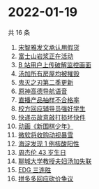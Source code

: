 # 2022-01-19

共 16 条

<!-- BEGIN -->
<!-- 最后更新时间 Wed Jan 19 2022 04:10:35 GMT+0800 (China Standard Time) -->

1. [宋智雅发文承认用假货](https://www.zhihu.com/search?q=宋智雅)
1. [富士山岩浆正在活动](https://www.zhihu.com/search?q=富士山)
1. [B 站用户上传破解监控画面](https://www.zhihu.com/search?q=b站监控画面)
1. [汤加所有房屋均被摧毁](https://www.zhihu.com/search?q=汤加)
1. [鬼灭之刃第二季更新](https://www.zhihu.com/search?q=鬼灭之刃)
1. [原神高德导航语音](https://www.zhihu.com/search?q=原神)
1. [直播产品抽样不合格率](https://www.zhihu.com/search?q=直播产品不合格)
1. [校方回应辅导员强奸学生](https://www.zhihu.com/search?q=辅导员强奸女学生)
1. [快递员故意敲打损坏快件](https://www.zhihu.com/search?q=快递员故意损坏快件)
1. [动画《新围棋少年》](https://www.zhihu.com/search?q=新围棋少年)
1. [微软将收购动视暴雪](https://www.zhihu.com/search?q=微软收购动视暴雪)
1. [海淀发现 1 例核酸阳性](https://www.zhihu.com/search?q=北京疫情)
1. [周杰伦 43 岁生日](https://www.zhihu.com/search?q=周杰伦)
1. [聊城大学教授夫妇汤加失联](https://www.zhihu.com/search?q=聊城大学教授夫妇)
1. [EDG 三连胜](https://www.zhihu.com/search?q=edg)
1. [拼多多回应砍价争议](https://www.zhihu.com/search?q=拼多多)

<!-- END -->
